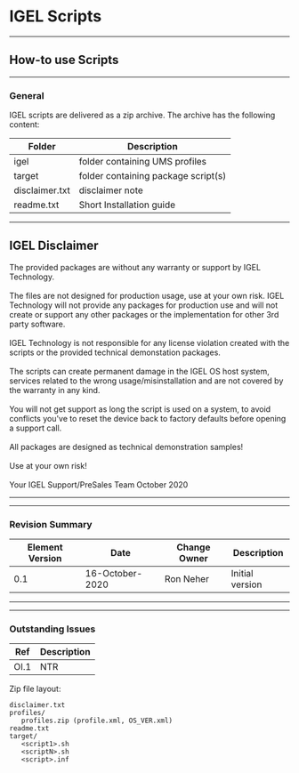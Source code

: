 # IGEL Scripts

***
## How-to use Scripts

***
### General
IGEL scripts are delivered as a zip archive. The archive has the following content:

| Folder | Description |
|--------|-------------|
|igel | folder containing UMS profiles|
|target | folder containing package script(s)|
|disclaimer.txt | disclaimer note|
|readme.txt | Short Installation guide|

***
## IGEL Disclaimer

The provided packages are without any warranty or support by IGEL Technology.
<br /> <br />
The files are not designed for production usage, use at your own risk. IGEL Technology will not provide any packages for production use and will not create or support any other packages or the implementation for other 3rd party software.
<br /> <br />
IGEL Technology is not responsible for any license violation created with the scripts or the provided technical demonstation packages.
<br /> <br />
The scripts can create permanent damage in the IGEL OS host system, services related to the wrong usage/misinstallation and are not covered by the warranty in any kind.
<br /> <br />
You will not get support as long the script is used on a system, to avoid conflicts you've to reset the device back to factory defaults before opening a support call.
<br /> <br />
All packages are designed as technical demonstration samples!
<br /> <br />
Use at your own risk!
<br /> <br />
Your IGEL Support/PreSales Team October 2020

***
***
### Revision Summary

| Element Version | Date | Change Owner | Description |
| ---- | ---- | ---- | ---- |
| 0.1 | 16-October-2020 | Ron Neher | Initial version |

***
***
### Outstanding Issues

| Ref  | Description |
| ---- | ----------- |
| OI.1 | NTR |

Zip file layout:
```{Zip file layout}
disclaimer.txt
profiles/
   profiles.zip (profile.xml, OS_VER.xml)
readme.txt   
target/
   <script1>.sh
   <scriptN>.sh
   <script>.inf
  ```
